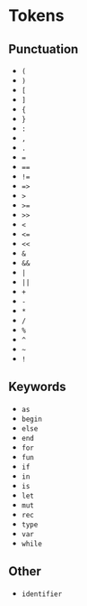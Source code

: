 # Tokens

## Punctuation
- `(`
- `)`
- `[`
- `]`
- `{`
- `}`
- `:`
- `,`
- `.`
- `=`
- `==`
- `!=`
- `=>`
- `>`
- `>=`
- `>>`
- `<`
- `<=`
- `<<`
- `&`
- `&&`
- `|`
- `||`
- `+`
- `-`
- `*`
- `/`
- `%`
- `^`
- `~`
- `!`


## Keywords

- `as`
- `begin`
- `else`
- `end`
- `for`
- `fun`
- `if`
- `in`
- `is`
- `let`
- `mut`
- `rec`
- `type`
- `var`
- `while`

## Other

- `identifier`
